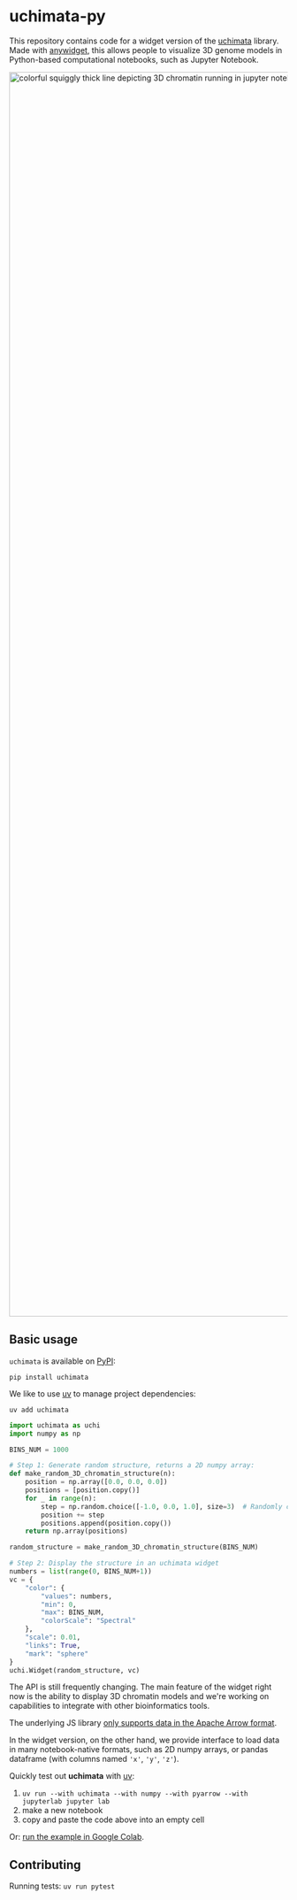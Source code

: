# uchimata-py

This repository contains code for a widget version of the
[uchimata](https://github.com/dvdkouril/uchimata) library. Made with
[anywidget](https://github.com/manzt/anywidget), this allows people to
visualize 3D genome models in Python-based computational notebooks, such as
Jupyter Notebook.

<img width="2384" height="2250" alt="colorful squiggly thick line depicting 3D chromatin running in jupyter
notebook" src="https://github.com/user-attachments/assets/724f2a75-34a1-489e-abe8-f8167fdbd3cc" />


## Basic usage

`uchimata` is available on [PyPI](https://pypi.org/project/uchimata/):

```
pip install uchimata
```

We like to use [uv](https://docs.astral.sh/uv/) to manage project dependencies:

```
uv add uchimata
```

```python
import uchimata as uchi
import numpy as np

BINS_NUM = 1000

# Step 1: Generate random structure, returns a 2D numpy array:
def make_random_3D_chromatin_structure(n):
    position = np.array([0.0, 0.0, 0.0])
    positions = [position.copy()]
    for _ in range(n):
        step = np.random.choice([-1.0, 0.0, 1.0], size=3)  # Randomly choose to move left, right, up, down, forward, or backward
        position += step
        positions.append(position.copy())
    return np.array(positions)

random_structure = make_random_3D_chromatin_structure(BINS_NUM)

# Step 2: Display the structure in an uchimata widget
numbers = list(range(0, BINS_NUM+1))
vc = {
    "color": {
        "values": numbers,
        "min": 0,
        "max": BINS_NUM,
        "colorScale": "Spectral"
    }, 
    "scale": 0.01, 
    "links": True, 
    "mark": "sphere"
}
uchi.Widget(random_structure, vc)
```

The API is still frequently changing. The main feature of the widget right now
is the ability to display 3D chromatin models and we're working on capabilities
to integrate with other bioinformatics tools.

The underlying JS library [only supports data in the Apache Arrow
format](https://hms-dbmi.github.io/uchimata/why-arrow.html).

In the widget version, on the other hand, we provide interface to load data in
many notebook-native formats, such as 2D numpy arrays, or pandas dataframe
(with columns named `'x'`, `'y'`, `'z'`).

Quickly test out **uchimata** with [uv](https://docs.astral.sh/uv/):
1. `uv run --with uchimata --with numpy --with pyarrow --with jupyterlab
   jupyter lab`
2. make a new notebook
3. copy and paste the code above into an empty cell

Or: [run the example in Google
Colab](https://colab.research.google.com/drive/1EZh9HcGS3cgPF4C6eFyMm5iHGVGS4Cj_?usp=sharing).

## Contributing
Running tests:
`uv run pytest`
